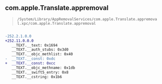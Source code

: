 ## com.apple.Translate.appremoval

> `/System/Library/AppRemovalServices/com.apple.Translate.appremoval.xpc/com.apple.Translate.appremoval`

```diff

-252.2.1.0.0
+252.11.0.0.0
   __TEXT.__text: 0x1694
   __TEXT.__auth_stubs: 0x3d0
   __TEXT.__objc_methlist: 0x40
-  __TEXT.__const: 0xdc
+  __TEXT.__const: 0xcc
   __TEXT.__objc_methname: 0x1db
   __TEXT.__swift5_entry: 0x8
   __TEXT.__cstring: 0x1b6

```
